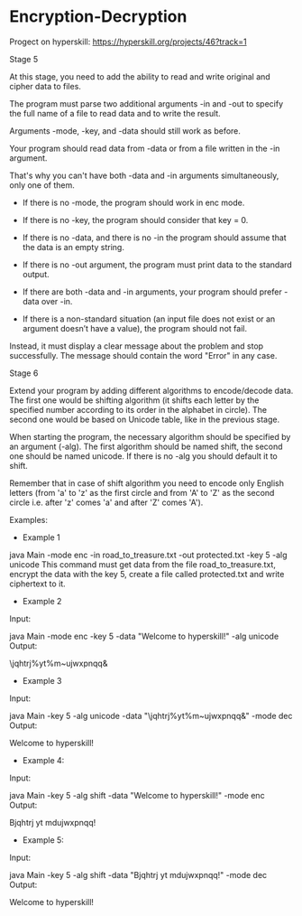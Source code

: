 # Encryption-Decryption

Progect on hyperskill: https://hyperskill.org/projects/46?track=1


Stage 5

At this stage, you need to add the ability to read and write original and cipher data to files. 

The program must parse two additional arguments -in and -out to specify the full name of a file to read data and to write the result. 

Arguments -mode, -key, and -data should still work as before.

Your program should read data from -data or from a file written in the -in argument. 

That's why you can't have both -data and -in arguments simultaneously, only one of them.

 - If there is no -mode, the program should work in enc mode.

 - If there is no -key, the program should consider that key = 0.
 - If there is no -data, and there is no -in the program should assume that the data is an empty string.
 - If there is no -out argument, the program must print data to the standard output.
 - If there are both -data and -in arguments, your program should prefer -data over -in.
 - If there is a non-standard situation (an input file does not exist or an argument doesn’t have a value), the program should not fail. 
 
Instead, it must display a clear message about the problem and stop successfully. The message should contain the word "Error" in any case.


Stage 6

Extend your program by adding different algorithms to encode/decode data. 
The first one would be shifting algorithm (it shifts each letter by the specified number according to its order in the alphabet in circle). 
The second one would be based on Unicode table, like in the previous stage.

When starting the program, the necessary algorithm should be specified by an argument (-alg). 
The first algorithm should be named shift, the second one should be named unicode. 
If there is no -alg you should default it to shift.

Remember that in case of shift algorithm you need to encode only English letters 
(from 'a' to 'z' as the first circle and from 'A' to 'Z' as the second circle i.e. after 'z' comes 'a' and after 'Z' comes 'A').

Examples:

 - Example 1

java Main -mode enc -in road_to_treasure.txt -out protected.txt -key 5 -alg unicode
This command must get data from the file road_to_treasure.txt, encrypt the data with the key 5, create a file called protected.txt and write ciphertext to it.

 - Example 2

Input:

java Main -mode enc -key 5 -data "Welcome to hyperskill!" -alg unicode
Output:

\jqhtrj%yt%m~ujwxpnqq&
 - Example 3

Input:

java Main -key 5 -alg unicode -data "\jqhtrj%yt%m~ujwxpnqq&" -mode dec
Output:

Welcome to hyperskill!
 - Example 4:

Input:

java Main -key 5 -alg shift -data "Welcome to hyperskill!" -mode enc
Output:

Bjqhtrj yt mdujwxpnqq!
 - Example 5:

Input:

java Main -key 5 -alg shift -data "Bjqhtrj yt mdujwxpnqq!" -mode dec
Output:

Welcome to hyperskill!

